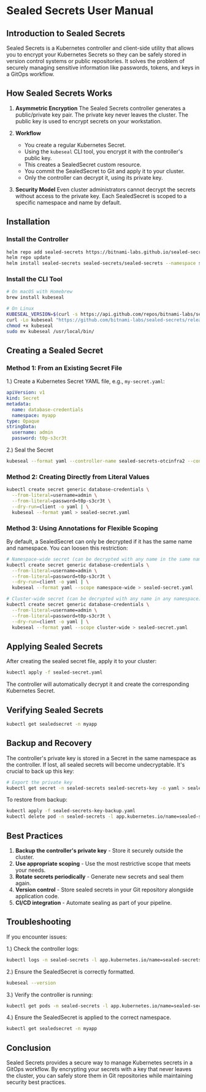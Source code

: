 # Sealed Secrets User Manual

## Introduction to Sealed Secrets

Sealed Secrets is a Kubernetes controller and client-side utility that allows you to encrypt your Kubernetes Secrets so they can be safely stored in version control systems or public repositories. It solves the problem of securely managing sensitive information like passwords, tokens, and keys in a GitOps workflow.

## How Sealed Secrets Works

1. **Asymmetric Encryption**
   The Sealed Secrets controller generates a public/private key pair. The private key never leaves the cluster. The public key is used to encrypt secrets on your workstation.

2. **Workflow**
   - You create a regular Kubernetes Secret.
   - Using the `kubeseal` CLI tool, you encrypt it with the controller's public key.
   - This creates a SealedSecret custom resource.
   - You commit the SealedSecret to Git and apply it to your cluster.
   - Only the controller can decrypt it, using its private key.

3. **Security Model**
   Even cluster administrators cannot decrypt the secrets without access to the private key. Each SealedSecret is scoped to a specific namespace and name by default.

## Installation

### Install the Controller

```bash
helm repo add sealed-secrets https://bitnami-labs.github.io/sealed-secrets
helm repo update
helm install sealed-secrets sealed-secrets/sealed-secrets --namespace sealed-secrets
```

### Install the CLI Tool

```bash
# On macOS with Homebrew
brew install kubeseal

# On Linux
KUBESEAL_VERSION=$(curl -s https://api.github.com/repos/bitnami-labs/sealed-secrets/releases/latest | jq -r '.tag_name')
curl -Lo kubeseal "https://github.com/bitnami-labs/sealed-secrets/releases/download/${KUBESEAL_VERSION}/kubeseal-$(uname -s | tr '[:upper:]' '[:lower:]')-amd64"
chmod +x kubeseal
sudo mv kubeseal /usr/local/bin/
```

## Creating a Sealed Secret

### Method 1: From an Existing Secret File

1.) Create a Kubernetes Secret YAML file, e.g., `my-secret.yaml`:

```yaml
apiVersion: v1
kind: Secret
metadata:
  name: database-credentials
  namespace: myapp
type: Opaque
stringData:
  username: admin
  password: t0p-s3cr3t
```

2.) Seal the Secret

```bash
kubeseal --format yaml --controller-name sealed-secrets-otcinfra2 --controller-namespace sealed-secrets < mysecret.yaml > sealed-secret.yaml
```

### Method 2: Creating Directly from Literal Values

```bash
kubectl create secret generic database-credentials \
  --from-literal=username=admin \
  --from-literal=password=t0p-s3cr3t \
  --dry-run=client -o yaml | \
  kubeseal --format yaml > sealed-secret.yaml
```

### Method 3: Using Annotations for Flexible Scoping

By default, a SealedSecret can only be decrypted if it has the same name and namespace. You can loosen this restriction:

```bash
# Namespace-wide secret (can be decrypted with any name in the same namespace)
kubectl create secret generic database-credentials \
  --from-literal=username=admin \
  --from-literal=password=t0p-s3cr3t \
  --dry-run=client -o yaml | \
  kubeseal --format yaml --scope namespace-wide > sealed-secret.yaml

# Cluster-wide secret (can be decrypted with any name in any namespace)
kubectl create secret generic database-credentials \
  --from-literal=username=admin \
  --from-literal=password=t0p-s3cr3t \
  --dry-run=client -o yaml | \
  kubeseal --format yaml --scope cluster-wide > sealed-secret.yaml
```

## Applying Sealed Secrets

After creating the sealed secret file, apply it to your cluster:

```bash
kubectl apply -f sealed-secret.yaml
```

The controller will automatically decrypt it and create the corresponding Kubernetes Secret.

## Verifying Sealed Secrets

```bash
kubectl get sealedsecret -n myapp
```

## Backup and Recovery

The controller's private key is stored in a Secret in the same namespace as the controller. If lost, all sealed secrets will become undecryptable. It's crucial to back up this key:

```bash
# Export the private key
kubectl get secret -n sealed-secrets sealed-secrets-key -o yaml > sealed-secrets-key-backup.yaml
```

To restore from backup:

```bash
kubectl apply -f sealed-secrets-key-backup.yaml
kubectl delete pod -n sealed-secrets -l app.kubernetes.io/name=sealed-secrets
```

## Best Practices

1. **Backup the controller's private key** - Store it securely outside the cluster.
2. **Use appropriate scoping** - Use the most restrictive scope that meets your needs.
3. **Rotate secrets periodically** - Generate new secrets and seal them again.
4. **Version control** - Store sealed secrets in your Git repository alongside application code.
5. **CI/CD integration** - Automate sealing as part of your pipeline.

## Troubleshooting

If you encounter issues:

1.) Check the controller logs:

```bash
kubectl logs -n sealed-secrets -l app.kubernetes.io/name=sealed-secrets
```

2.) Ensure the SealedSecret is correctly formatted.

```bash
kubeseal --version
```

3.) Verify the controller is running:

```bash
kubectl get pods -n sealed-secrets -l app.kubernetes.io/name=sealed-secrets
```

4.) Ensure the SealedSecret is applied to the correct namespace.

```bash
kubectl get sealedsecret -n myapp
```

## Conclusion

Sealed Secrets provides a secure way to manage Kubernetes secrets in a GitOps workflow. By encrypting your secrets with a key that never leaves the cluster, you can safely store them in Git repositories while maintaining security best practices.

